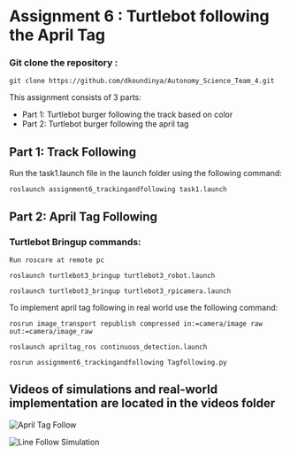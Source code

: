 
# Assignment 6 : Turtlebot following the April Tag 

### Git clone the repository :

`git clone https://github.com/dkoundinya/Autonomy_Science_Team_4.git `


This assignment consists of 3 parts:

  - Part 1: Turtlebot burger following the track based on color
  - Part 2: Turtlebot burger following the april tag 
 

## Part 1: Track Following

Run the task1.launch file in the launch folder using the following command:

`roslaunch assignment6_trackingandfollowing task1.launch`


## Part 2: April Tag Following

### Turtlebot Bringup commands:

`Run roscore at remote pc`

`roslaunch turtlebot3_bringup turtlebot3_robot.launch`

`roslaunch turtlebot3_bringup turtlebot3_rpicamera.launch`

  To implement april tag following in real world use the following command:
  
`rosrun image_transport republish compressed in:=camera/image raw out:=camera/image_raw`

`roslaunch apriltag_ros continuous_detection.launch`

`rosrun assignment6_trackingandfollowing Tagfollowing.py`



## Videos of simulations and real-world implementation  are located in the videos folder

![April Tag Follow](https://github.com/dkoundinya/Autonomy_Science_Team_4/blob/main/assignment6_trackingandfollowing/src/Videos/Realworld.gif)

![Line Follow Simulation](https://github.com/dkoundinya/Autonomy_Science_Team_4/blob/main/assignment6_trackingandfollowing/src/Videos/Line_following.gif)





